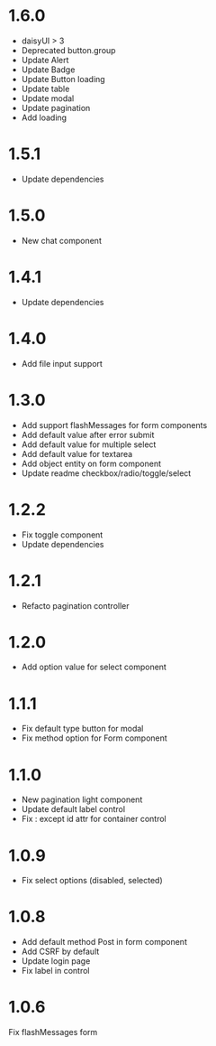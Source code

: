 # 1.6.0

- daisyUI > 3
- Deprecated button.group
- Update Alert
- Update Badge
- Update Button loading
- Update table
- Update modal
- Update pagination
- Add loading

# 1.5.1

- Update dependencies

# 1.5.0

- New chat component

# 1.4.1

- Update dependencies

# 1.4.0

- Add file input support

# 1.3.0

- Add support flashMessages for form components
- Add default value after error submit
- Add default value for multiple select
- Add default value for textarea
- Add object entity on form component
- Update readme checkbox/radio/toggle/select

# 1.2.2

- Fix toggle component
- Update dependencies

# 1.2.1

- Refacto pagination controller

# 1.2.0

- Add option value for select component

# 1.1.1

- Fix default type button for modal
- Fix method option for Form component

# 1.1.0

- New pagination light component
- Update default label control
- Fix : except id attr for container control

# 1.0.9

- Fix select options (disabled, selected)

# 1.0.8

- Add default method Post in form component
- Add CSRF by default
- Update login page
- Fix label in control

# 1.0.6

Fix flashMessages form

